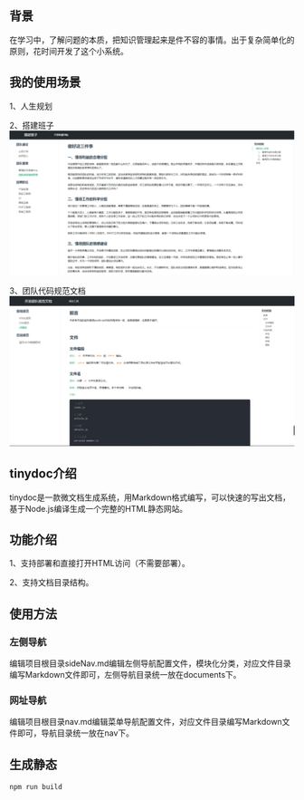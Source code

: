 ## 背景
在学习中，了解问题的本质，把知识管理起来是件不容的事情。出于复杂简单化的原则，花时间开发了这个小系统。

## 我的使用场景
1、人生规划

2、搭建班子
<img src="https://github.com/Tangchunhai/tinydoc/blob/master/example/static/images/example/1.png" />

3、团队代码规范文档
<img src="https://github.com/Tangchunhai/tinydoc/blob/master/example/static/images/example/2.png" />

## tinydoc介绍
tinydoc是一款微文档生成系统，用Markdown格式编写，可以快速的写出文档，基于Node.js编译生成一个完整的HTML静态网站。

## 功能介绍
1、支持部署和直接打开HTML访问（不需要部署）。

2、支持文档目录结构。

## 使用方法

### 左侧导航
编辑项目根目录sideNav.md编辑左侧导航配置文件，模块化分类，对应文件目录编写Markdown文件即可，左侧导航目录统一放在documents下。

### 网址导航
编辑项目根目录nav.md编辑菜单导航配置文件，对应文件目录编写Markdown文件即可，导航目录统一放在nav下。

## 生成静态
```
npm run build
